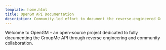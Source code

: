 ```yaml
---
template: home.html
title: OpenGM API Documentation
description: Community-led effort to document the reverse-engineered GroupMe API.
---
```


Welcome to OpenGM – an open-source project dedicated to fully documenting the GroupMe API through reverse engineering and community collaboration.
